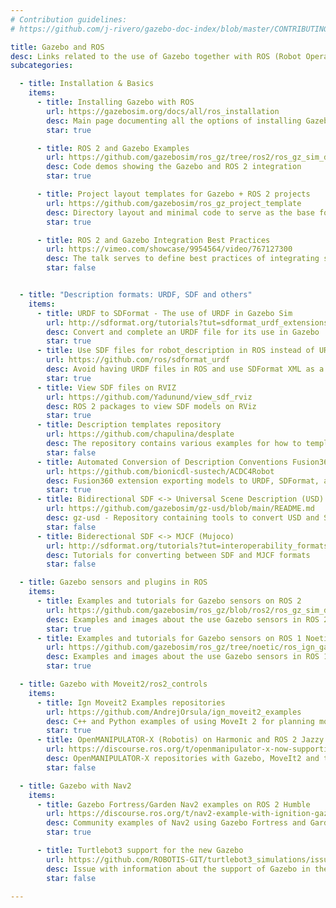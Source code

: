 ```yaml
---
# Contribution guidelines:
# https://github.com/j-rivero/gazebo-doc-index/blob/master/CONTRIBUTING.md

title: Gazebo and ROS
desc: Links related to the use of Gazebo together with ROS (Robot Operative System)
subcategories:

  - title: Installation & Basics
    items:
      - title: Installing Gazebo with ROS
        url: https://gazebosim.org/docs/all/ros_installation
        desc: Main page documenting all the options of installing Gazebo and ROS together
        star: true

      - title: ROS 2 and Gazebo Examples
        url: https://github.com/gazebosim/ros_gz/tree/ros2/ros_gz_sim_demos
        desc: Code demos showing the Gazebo and ROS 2 integration
        star: true

      - title: Project layout templates for Gazebo + ROS 2 projects
        url: https://github.com/gazebosim/ros_gz_project_template
        desc: Directory layout and minimal code to serve as the base for new Gazebo + ROS projects
        star: true

      - title: ROS 2 and Gazebo Integration Best Practices
        url: https://vimeo.com/showcase/9954564/video/767127300
        desc: The talk serves to define best practices of integrating simulation with ROS 2
        star: false


  - title: "Description formats: URDF, SDF and others"
    items:
      - title: URDF to SDFormat - The use of URDF in Gazebo Sim
        url: http://sdformat.org/tutorials?tut=sdformat_urdf_extensions&cat=specification&
        desc: Convert and complete an URDF file for its use in Gazebo
        star: true
      - title: Use SDF files for robot_description in ROS instead of URDF
        url: https://github.com/ros/sdformat_urdf
        desc: Avoid having URDF files in ROS and use SDFormat XML as a robot_description (with limitations)
        star: true
      - title: View SDF files on RVIZ
        url: https://github.com/Yadunund/view_sdf_rviz
        desc: ROS 2 packages to view SDF models on RViz
        star: true
      - title: Description templates repository
        url: https://github.com/chapulina/desplate
        desc: The repository contains various examples for how to template description files in ROS 2
        star: false
      - title: Automated Conversion of Description Conventions Fusion360 Add-In.
        url: https://github.com/bionicdl-sustech/ACDC4Robot
        desc: Fusion360 extension exporting models to URDF, SDFormat, and MJCF
        star: true
      - title: Bidirectional SDF <-> Universal Scene Description (USD) converter
        url: https://github.com/gazebosim/gz-usd/blob/main/README.md
        desc: gz-usd - Repository containing tools to convert USD and SDFormat
        star: false
      - title: Biderectional SDF <-> MJCF (Mujoco)
        url: http://sdformat.org/tutorials?tut=interoperability_formats&cat=developers&#mjcf
        desc: Tutorials for converting between SDF and MJCF formats
        star: false

  - title: Gazebo sensors and plugins in ROS
    items:
      - title: Examples and tutorials for Gazebo sensors on ROS 2
        url: https://github.com/gazebosim/ros_gz/blob/ros2/ros_gz_sim_demos/README.md
        desc: Examples and images about the use Gazebo sensors in ROS 2 with the ros_gz bridge
        star: true
      - title: Examples and tutorials for Gazebo sensors on ROS 1 Noetic
        url: https://github.com/gazebosim/ros_gz/tree/noetic/ros_ign_gazebo_demos
        desc: Examples and images about the use Gazebo sensors in ROS 1 with the ros_gz/ros_ign bridge
        star: true

  - title: Gazebo with Moveit2/ros2_controls
    items:
      - title: Ign Moveit2 Examples repositories
        url: https://github.com/AndrejOrsula/ign_moveit2_examples
        desc: C++ and Python examples of using MoveIt 2 for planning motions that are executed inside Gazebo simulation environment
        star: true
      - title: OpenMANIPULATOR-X (Robotis) on Harmonic and ROS 2 Jazzy
        url: https://discourse.ros.org/t/openmanipulator-x-now-supporting-ros-2-jazzy-gazebo-harmonic/42783
        desc: OpenMANIPULATOR-X repositories with Gazebo, MoveIt2 and task planner
        star: false

  - title: Gazebo with Nav2
    items:
      - title: Gazebo Fortress/Garden Nav2 examples on ROS 2 Humble
        url: https://discourse.ros.org/t/nav2-example-with-ignition-gazebo-fortress/31174
        desc: Community examples of Nav2 using Gazebo Fortress and Garden on ROS 2 Humble
        star: true

      - title: Turtlebot3 support for the new Gazebo
        url: https://github.com/ROBOTIS-GIT/turtlebot3_simulations/issues/196
        desc: Issue with information about the support of Gazebo in the Turtlebot3
        star: false

---
```

